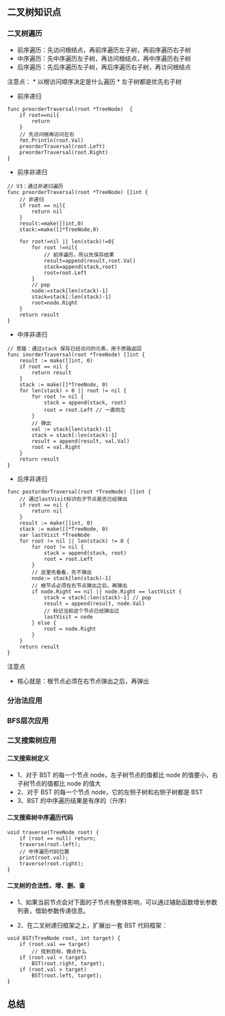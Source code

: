 ## 二叉树知识点
### 二叉树遍历
* 前序遍历：先访问根结点，再前序遍历左子树，再前序遍历右子树
* 中序遍历：先中序遍历左子树，再访问根结点，再中序遍历右子树
* 后序遍历：先后序遍历左子树，再后序遍历右子树，再访问根结点

注意点：
    * 以根访问顺序决定是什么遍历
    * 左子树都是优先右子树
* 前序递归
```
func preorderTraversal(root *TreeNode)  {
    if root==nil{
        return
    }
    // 先访问根再访问左右
    fmt.Println(root.Val)
    preorderTraversal(root.Left)
    preorderTraversal(root.Right)
}
```
* 前序非递归
```
// V3：通过非递归遍历
func preorderTraversal(root *TreeNode) []int {
    // 非递归
    if root == nil{
        return nil
    }
    result:=make([]int,0)
    stack:=make([]*TreeNode,0)

    for root!=nil || len(stack)!=0{
        for root !=nil{
            // 前序遍历，所以先保存结果
            result=append(result,root.Val)
            stack=append(stack,root)
            root=root.Left
        }
        // pop
        node:=stack[len(stack)-1]
        stack=stack[:len(stack)-1]
        root=node.Right
    }
    return result
}
```
* 中序非递归
```
// 思路：通过stack 保存已经访问的元素，用于原路返回
func inorderTraversal(root *TreeNode) []int {
    result := make([]int, 0)
    if root == nil {
        return result
    }
    stack := make([]*TreeNode, 0)
    for len(stack) > 0 || root != nil {
        for root != nil {
            stack = append(stack, root)
            root = root.Left // 一直向左
        }
        // 弹出
        val := stack[len(stack)-1]
        stack = stack[:len(stack)-1]
        result = append(result, val.Val)
        root = val.Right
    }
    return result
}
```
* 后序非递归
```
func postorderTraversal(root *TreeNode) []int {
    // 通过lastVisit标识右子节点是否已经弹出
    if root == nil {
        return nil
    }
    result := make([]int, 0)
    stack := make([]*TreeNode, 0)
    var lastVisit *TreeNode
    for root != nil || len(stack) != 0 {
        for root != nil {
            stack = append(stack, root)
            root = root.Left
        }
        // 这里先看看，先不弹出
        node:= stack[len(stack)-1]
        // 根节点必须在右节点弹出之后，再弹出
        if node.Right == nil || node.Right == lastVisit {
            stack = stack[:len(stack)-1] // pop
            result = append(result, node.Val)
            // 标记当前这个节点已经弹出过
            lastVisit = node
        } else {
            root = node.Right
        }
    }
    return result
}
```

注意点
* 核心就是：根节点必须在右节点弹出之后，再弹出
### 分治法应用
### BFS层次应用
### 二叉搜索树应用
#### 二叉搜索树定义
* 1、对于 BST 的每一个节点 node，左子树节点的值都比 node 的值要小，右子树节点的值都比 node 的值大
* 2、对于 BST 的每一个节点 node，它的左侧子树和右侧子树都是 BST
* 3、BST 的中序遍历结果是有序的（升序）
#### 二叉搜索树中序遍历代码
```
void traverse(TreeNode root) {
    if (root == null) return;
    traverse(root.left);
    // 中序遍历代码位置
    print(root.val);
    traverse(root.right);
}
```
#### 二叉树的合法性、增、删、查
* 1、如果当前节点会对下面的子节点有整体影响，可以通过辅助函数增长参数列表，借助参数传递信息。

* 2、在二叉树递归框架之上，扩展出一套 BST 代码框架：
```
void BST(TreeNode root, int target) {
    if (root.val == target)
        // 找到目标，做点什么
    if (root.val < target) 
        BST(root.right, target);
    if (root.val > target)
        BST(root.left, target);
}
```
## 总结
